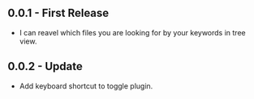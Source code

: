 ## 0.0.1 - First Release
* I can reavel which files you are looking for by your keywords in tree view.

## 0.0.2 - Update
* Add keyboard shortcut to toggle plugin.

